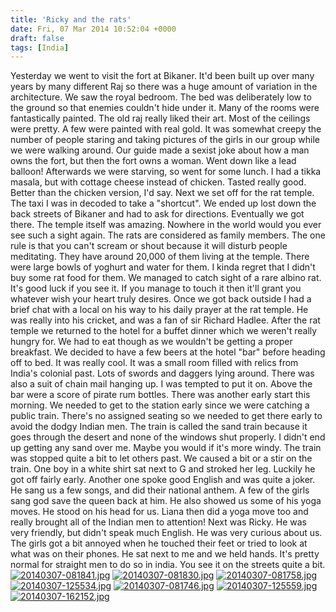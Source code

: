 ```yaml
---
title: 'Ricky and the rats'
date: Fri, 07 Mar 2014 10:52:04 +0000
draft: false
tags: [India]
---
```


Yesterday we went to visit the fort at Bikaner. It'd been built up over many years by many different Raj so there was a huge amount of variation in the architecture. We saw the royal bedroom. The bed was deliberately low to the ground so that enemies couldn't hide under it. Many of the rooms were fantastically painted. The old raj really liked their art. Most of the ceilings were pretty. A few were painted with real gold. It was somewhat creepy the number of people staring and taking pictures of the girls in our group while we were walking around. Our guide made a sexist joke about how a man owns the fort, but then the fort owns a woman. Went down like a lead balloon! Afterwards we were starving, so went for some lunch. I had a tikka masala, but with cottage cheese instead of chicken. Tasted really good. Better than the chicken version, I'd say. Next we set off for the rat temple. The taxi I was in decoded to take a "shortcut". We ended up lost down the back streets of Bikaner and had to ask for directions. Eventually we got there. The temple itself was amazing. Nowhere in the world would you ever see such a sight again. The rats are considered as family members. The one rule is that you can't scream or shout because it will disturb people meditating. They have around 20,000 of them living at the temple. There were large bowls of yoghurt and water for them. I kinda regret that I didn't buy some rat food for them. We managed to catch sight of a rare albino rat. It's good luck if you see it. If you manage to touch it then it'll grant you whatever wish your heart truly desires. Once we got back outside I had a brief chat with a local on his way to his daily prayer at the rat temple. He was really into his cricket, and was a fan of sir Richard Hadlee. After the rat temple we returned to the hotel for a buffet dinner which we weren't really hungry for. We had to eat though as we wouldn't be getting a proper breakfast. We decided to have a few beers at the hotel "bar" before heading off to bed. It was really cool. It was a small room filled with relics from India's colonial past. Lots of swords and daggers lying around. There was also a suit of chain mail hanging up. I was tempted to put it on. Above the bar were a score of pirate rum bottles. There was another early start this morning. We needed to get to the station early since we were catching a public train. There's no assigned seating so we needed to get there early to avoid the dodgy Indian men. The train is called the sand train because it goes through the desert and none of the windows shut properly. I didn't end up getting any sand over me. Maybe you would if it's more windy. The train was stopped quite a bit to let others past. We caused a bit or a stir on the train. One boy in a white shirt sat next to G and stroked her leg. Luckily he got off fairly early. Another one spoke good English and was quite a joker. He sang us a few songs, and did their national anthem. A few of the girls sang god save the queen back at him. He also showed us some of his yoga moves. He stood on his head for us. Liana then did a yoga move too and really brought all of the Indian men to attention! Next was Ricky. He was very friendly, but didn't speak much English. He was very curious about us. The girls got a bit annoyed when he touched their feet or tried to look at what was on their phones. He sat next to me and we held hands. It's pretty normal for straight men to do so in india. You see it on the streets quite a bit. [![20140307-081841.jpg](http://indiaana.files.wordpress.com/2014/03/20140307-081841.jpg)](http://indiaana.files.wordpress.com/2014/03/20140307-081841.jpg) [![20140307-081830.jpg](http://indiaana.files.wordpress.com/2014/03/20140307-081830.jpg)](http://indiaana.files.wordpress.com/2014/03/20140307-081830.jpg) [![20140307-081758.jpg](http://indiaana.files.wordpress.com/2014/03/20140307-081758.jpg)](http://indiaana.files.wordpress.com/2014/03/20140307-081758.jpg) [![20140307-125534.jpg](http://indiaana.files.wordpress.com/2014/03/20140307-125534.jpg)](http://indiaana.files.wordpress.com/2014/03/20140307-125534.jpg) [![20140307-081746.jpg](http://indiaana.files.wordpress.com/2014/03/20140307-081746.jpg)](http://indiaana.files.wordpress.com/2014/03/20140307-081746.jpg) [![20140307-125559.jpg](http://indiaana.files.wordpress.com/2014/03/20140307-125559.jpg)](http://indiaana.files.wordpress.com/2014/03/20140307-125559.jpg) [![20140307-162152.jpg](http://indiaana.files.wordpress.com/2014/03/20140307-162152.jpg)](http://indiaana.files.wordpress.com/2014/03/20140307-162152.jpg)
